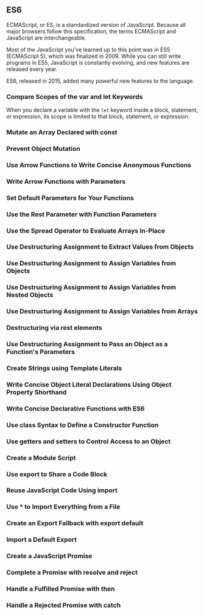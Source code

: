 

## ES6
ECMAScript, or ES, is a standardized version of JavaScript. Because all major browsers follow this specification, the terms ECMAScript and JavaScript are interchangeable.

Most of the JavaScript you've learned up to this point was in ES5 (ECMAScript 5), which was finalized in 2009. While you can still write programs in ES5, JavaScript is constantly evolving, and new features are released every year.

ES6, released in 2015, added many powerful new features to the language.

### Compare Scopes of the var and let Keywords
When you declare a variable with the `let` keyword inside a block, statement, or expression, its scope is limited to that block, statement, or expression.

### Mutate an Array Declared with const

### Prevent Object Mutation

### Use Arrow Functions to Write Concise Anonymous Functions

### Write Arrow Functions with Parameters

### Set Default Parameters for Your Functions

### Use the Rest Parameter with Function Parameters

### Use the Spread Operator to Evaluate Arrays In-Place

### Use Destructuring Assignment to Extract Values from Objects

### Use Destructuring Assignment to Assign Variables from Objects

### Use Destructuring Assignment to Assign Variables from Nested Objects

### Use Destructuring Assignment to Assign Variables from Arrays

### Destructuring via rest elements

### Use Destructuring Assignment to Pass an Object as a Function's Parameters

### Create Strings using Template Literals

### Write Concise Object Literal Declarations Using Object Property Shorthand

### Write Concise Declarative Functions with ES6

### Use class Syntax to Define a Constructor Function

### Use getters and setters to Control Access to an Object

### Create a Module Script

### Use export to Share a Code Block

### Reuse JavaScript Code Using import

### Use * to Import Everything from a File

### Create an Export Fallback with export default

### Import a Default Export

### Create a JavaScript Promise

### Complete a Promise with resolve and reject

### Handle a Fulfilled Promise with then

### Handle a Rejected Promise with catch
